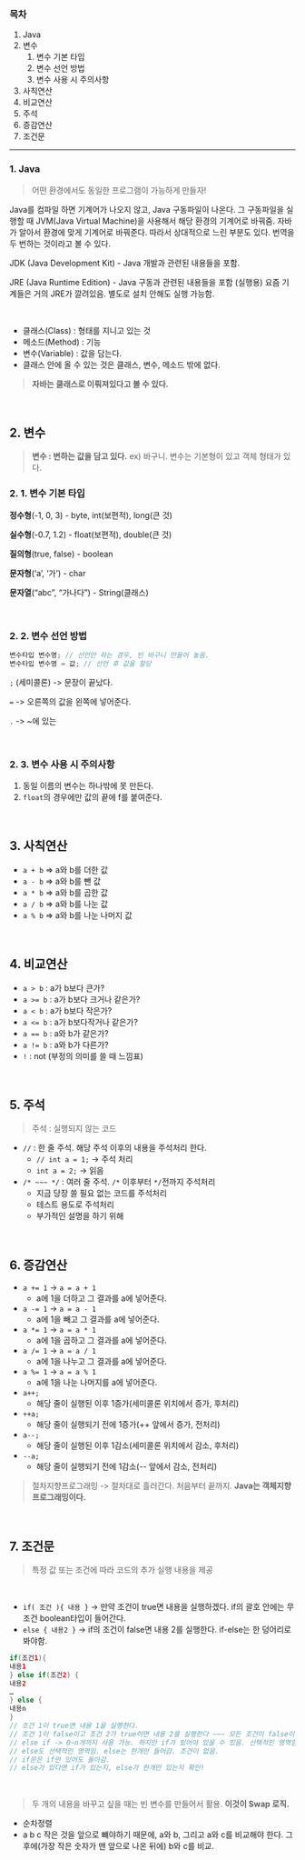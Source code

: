 ### 목차
1. Java
2. 변수
   1. 변수 기본 타입
   2. 변수 선언 방법
   3. 변수 사용 시 주의사항
3. 사칙연산
4. 비교연산
5. 주석
6. 증감연산
7.  조건문

---------

### 1. Java
> 어떤 환경에서도 동일한 프로그램이 가능하게 만들자!

Java를 컴파일 하면 기계어가 나오지 않고, Java 구동파일이 나온다.
그 구동파일을 실행할 때 JVM(Java Virtual Machine)을 사용해서 해당 환경의 기계어로 바꿔줌.
자바가 알아서 환경에 맞게 기계어로 바꿔준다. 따라서 상대적으로 느린 부분도 있다. 번역을 두 번하는 것이라고 볼 수 있다.

JDK (Java Development Kit) - Java 개발과 관련된 내용들을 포함.

JRE (Java Runtime Edition) - Java 구동과 관련된 내용들을 포함 (실행용) 요즘 기계들은 거의 JRE가 깔려있음. 별도로 설치 안해도 실행 가능함.

<br/>

- 클래스(Class) : 형태를 지니고 있는 것
- 메소드(Method) : 기능
- 변수(Variable) : 값을 담는다.
- 클래스 안에 올 수 있는 것은 클래스, 변수, 메소드 밖에 없다.

> **자바는 클래스로 이뤄져있다고 볼 수 있다.**

<br/>

## 2. 변수
> **변수 : 변하는 값을 담고 있다.**
> ex) 바구니. 변수는 기본형이 있고 객체 형태가 있다.
### 2. 1. 변수 기본 타입

**정수형**(-1, 0, 3) - byte, int(보편적), long(큰 것)

**실수형**(-0.7, 1.2) - float(보편적), double(큰 것)

**질의형**(true, false) - boolean

**문자형**(‘a’, ‘가’) - char

**문자열**(“abc”, “가나다”) - String(클래스)

<br/>


### 2. 2. 변수 선언 방법

```java
변수타입 변수명; // 선언만 하는 경우, 빈 바구니 만들어 놓음.
변수타입 변수명 = 값; // 선언 후 값을 할당
```

`;` (세미콜론) -> 문장이 끝났다.

`=` -> 오른쪽의 값을 왼쪽에 넣어준다.

`.` -> ~에 있는

<br/>

### 2. 3. 변수 사용 시 주의사항

1. 동일 이름의 변수는 하나밖에 못 만든다.
2. `float`의 경우에만 값의 끝에 f를 붙여준다.

<br/>

## 3. 사칙연산
- `a + b` => a와 b를 더한 값
- `a - b` => a와 b를 뺀 값
- `a * b` => a와 b를 곱한 값
- `a / b` => a와 b를 나눈 값
- `a % b` => a와 b를 나눈 나머지 값

<br/>

## 4. 비교연산
- `a > b` : a가 b보다 큰가?
- `a >= b` : a가 b보다 크거나 같은가?
- `a < b` : a가 b보다 작은가?
- `a <= b` : a가 b보다작거나 같은가?
- `a == b` : a와 b가 같은가?
- `a != b` : a와 b가 다른가?
- `!` : not (부정의 의미를 쓸 때 느낌표)

<br/>

## 5. 주석
> 주석 : 실행되지 않는 코드
- `//` : 한 줄 주석. 해당 주석 이후의 내용을 주석처리 한다.
    - `// int a = 1;` -> 주석 처리
    - `int a = 2;` -> 읽음
- `/* ~~~ */` : 여러 줄 주석. `/*` 이후부터 `*/`전까지 주석처리
    - 지금 당장 쓸 필요 없는 코드를 주석처리
    - 테스트 용도로 주석처리
    - 부가적인 설명을 하기 위해

<br/>

## 6. 증감연산
- `a += 1` -> `a = a + 1`
  - a에 1을 더하고 그 결과를 a에 넣어준다.
- `a -= 1` -> `a = a - 1`
  - a에 1을 빼고 그 결과를 a에 넣어준다.
- `a *= 1` -> `a = a * 1`
  - a에 1을 곱하고 그 결과를 a에 넣어준다.
- `a /= 1` -> `a = a / 1`
  - a에 1을 나누고 그 결과를 a에 넣어준다.
- `a %= 1` -> `a = a % 1`
  - a에 1을 나눈 나머지를 a에 넣어준다.
- `a++;`
  - 해당 줄이 실행된 이후 1증가(세미콜론 위치에서 증가, 후처리)
- `++a;`
  - 해당 줄이 실행되기 전에 1증가(++ 앞에서 증가, 전처리)
- `a--;`
  - 해당 줄이 실행된 이후 1감소(세미콜론 위치에서 감소, 후처리)
- `--a;`
  - 해당 줄이 실행되기 전에 1감소(-- 앞에서 감소, 전처리)

> 절차지향프로그래밍 -> 절차대로 흘러간다. 처음부터 끝까지. 
> **Java는 객체지향 프로그래밍이다.**

<br/>

## 7. 조건문 
> 특정 값 또는 조건에 따라 코드의 추가 실행 내용을 제공

<br/>

- `if( 조건 ){ 내용 }` -> 만약 조건이 true면 내용을 실행하겠다. if의 괄호 안에는 무조건 boolean타입이 들어간다.
- `else { 내용2 }` -> if의 조건이 false면 내용 2를 실행한다. if-else는 한 덩어리로 봐야함. 
```java
if(조건1){
내용1
} else if(조건2) {
내용2
…
} else {
내용n
}
// 조건 1이 true면 내용 1을 실행한다. 
// 조건 1이 false이고 조건 2가 true이면 내용 2를 실행한다 ~~~ 모든 조건이 false이면 내용n을 실행한다.
// else if -> 0~n개까지 사용 가능. 하지만 if가 있어야 있을 수 있음. 선택적인 영역임
// else도 선택적인 영역임. else는 한개만 들어감. 조건이 없음.
// if문은 if만 있어도 돌아감.
// else가 있다면 if가 있는지, else가 한개만 있는지 확인!
```

<br/>

> 두 개의 내용을 바꾸고 싶을 때는 빈 변수를 만들어서 활용. **이것이 Swap 로직.**
- 순차정렬
- a b c 작은 것을 앞으로 뺴야하기 때문에, a와 b, 그리고 a와 c를 비교해야 한다. 그 후에(가장 작은 숫자가 맨 앞으로 나온 뒤에) b와 c를 비교.
